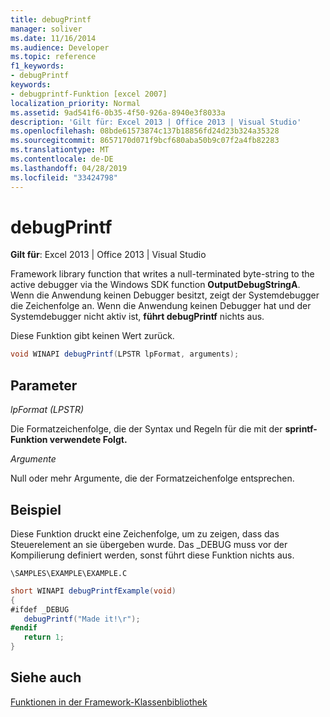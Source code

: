 ```yaml
---
title: debugPrintf
manager: soliver
ms.date: 11/16/2014
ms.audience: Developer
ms.topic: reference
f1_keywords:
- debugPrintf
keywords:
- debugprintf-Funktion [excel 2007]
localization_priority: Normal
ms.assetid: 9ad541f6-0b35-4f50-926a-8940e3f8033a
description: 'Gilt für: Excel 2013 | Office 2013 | Visual Studio'
ms.openlocfilehash: 08bde61573874c137b18856fd24d23b324a35328
ms.sourcegitcommit: 8657170d071f9bcf680aba50b9c07f2a4fb82283
ms.translationtype: MT
ms.contentlocale: de-DE
ms.lasthandoff: 04/28/2019
ms.locfileid: "33424798"
---
```

# <a name="debugprintf"></a>debugPrintf

**Gilt für**: Excel 2013 | Office 2013 | Visual Studio 
  
Framework library function that writes a null-terminated byte-string to the active debugger via the Windows SDK function **OutputDebugStringA**. Wenn die Anwendung keinen Debugger besitzt, zeigt der Systemdebugger die Zeichenfolge an. Wenn die Anwendung keinen Debugger hat und der Systemdebugger nicht aktiv ist, **führt debugPrintf** nichts aus. 
  
Diese Funktion gibt keinen Wert zurück.
  
```cs
void WINAPI debugPrintf(LPSTR lpFormat, arguments);
```

## <a name="parameters"></a>Parameter

 _lpFormat (LPSTR)_
  
Die Formatzeichenfolge, die der Syntax und Regeln für die mit der **sprintf-Funktion verwendete Folgt.** 
  
 _Argumente_
  
Null oder mehr Argumente, die der Formatzeichenfolge entsprechen.
  
## <a name="example"></a>Beispiel

Diese Funktion druckt eine Zeichenfolge, um zu zeigen, dass das Steuerelement an sie übergeben wurde. Das _DEBUG muss vor der Kompilierung definiert werden, sonst führt diese Funktion nichts aus.
  
 `\SAMPLES\EXAMPLE\EXAMPLE.C`
  
```cs
short WINAPI debugPrintfExample(void)
{
#ifdef _DEBUG
   debugPrintf("Made it!\r");
#endif
   return 1;
}

```

## <a name="see-also"></a>Siehe auch



[Funktionen in der Framework-Klassenbibliothek](functions-in-the-framework-library.md)

